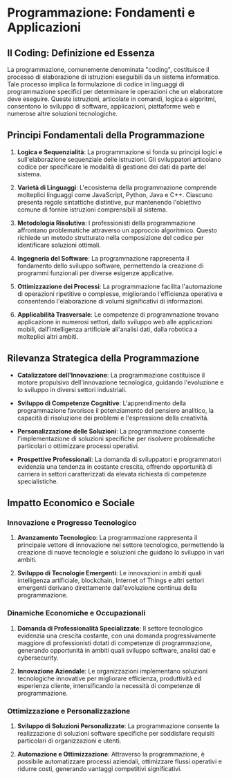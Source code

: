# Programmazione: Fondamenti e Applicazioni

## Il Coding: Definizione ed Essenza

La programmazione, comunemente denominata "coding", costituisce il processo di elaborazione di istruzioni eseguibili da un sistema informatico. Tale processo implica la formulazione di codice in linguaggi di programmazione specifici per determinare le operazioni che un elaboratore deve eseguire. Queste istruzioni, articolate in comandi, logica e algoritmi, consentono lo sviluppo di software, applicazioni, piattaforme web e numerose altre soluzioni tecnologiche.

## Principi Fondamentali della Programmazione

1. **Logica e Sequenzialità**: La programmazione si fonda su principi logici e sull'elaborazione sequenziale delle istruzioni. Gli sviluppatori articolano codice per specificare le modalità di gestione dei dati da parte del sistema.

2. **Varietà di Linguaggi**: L'ecosistema della programmazione comprende molteplici linguaggi come JavaScript, Python, Java e C++. Ciascuno presenta regole sintattiche distintive, pur mantenendo l'obiettivo comune di fornire istruzioni comprensibili al sistema.

3. **Metodologia Risolutiva**: I professionisti della programmazione affrontano problematiche attraverso un approccio algoritmico. Questo richiede un metodo strutturato nella composizione del codice per identificare soluzioni ottimali.

4. **Ingegneria del Software**: La programmazione rappresenta il fondamento dello sviluppo software, permettendo la creazione di programmi funzionali per diverse esigenze applicative.

5. **Ottimizzazione dei Processi**: La programmazione facilita l'automazione di operazioni ripetitive o complesse, migliorando l'efficienza operativa e consentendo l'elaborazione di volumi significativi di informazioni.

6. **Applicabilità Trasversale**: Le competenze di programmazione trovano applicazione in numerosi settori, dallo sviluppo web alle applicazioni mobili, dall'intelligenza artificiale all'analisi dati, dalla robotica a molteplici altri ambiti.

## Rilevanza Strategica della Programmazione

- **Catalizzatore dell'Innovazione**: La programmazione costituisce il motore propulsivo dell'innovazione tecnologica, guidando l'evoluzione e lo sviluppo in diversi settori industriali.

- **Sviluppo di Competenze Cognitive**: L'apprendimento della programmazione favorisce il potenziamento del pensiero analitico, la capacità di risoluzione dei problemi e l'espressione della creatività.

- **Personalizzazione delle Soluzioni**: La programmazione consente l'implementazione di soluzioni specifiche per risolvere problematiche particolari o ottimizzare processi operativi.

- **Prospettive Professionali**: La domanda di sviluppatori e programmatori evidenzia una tendenza in costante crescita, offrendo opportunità di carriera in settori caratterizzati da elevata richiesta di competenze specialistiche.

## Impatto Economico e Sociale

### Innovazione e Progresso Tecnologico

1. **Avanzamento Tecnologico**: La programmazione rappresenta il principale vettore di innovazione nel settore tecnologico, permettendo la creazione di nuove tecnologie e soluzioni che guidano lo sviluppo in vari ambiti.

2. **Sviluppo di Tecnologie Emergenti**: Le innovazioni in ambiti quali intelligenza artificiale, blockchain, Internet of Things e altri settori emergenti derivano direttamente dall'evoluzione continua della programmazione.

### Dinamiche Economiche e Occupazionali

1. **Domanda di Professionalità Specializzate**: Il settore tecnologico evidenzia una crescita costante, con una domanda progressivamente maggiore di professionisti dotati di competenze di programmazione, generando opportunità in ambiti quali sviluppo software, analisi dati e cybersecurity.

2. **Innovazione Aziendale**: Le organizzazioni implementano soluzioni tecnologiche innovative per migliorare efficienza, produttività ed esperienza cliente, intensificando la necessità di competenze di programmazione.

### Ottimizzazione e Personalizzazione

1. **Sviluppo di Soluzioni Personalizzate**: La programmazione consente la realizzazione di soluzioni software specifiche per soddisfare requisiti particolari di organizzazioni e utenti.

2. **Automazione e Ottimizzazione**: Attraverso la programmazione, è possibile automatizzare processi aziendali, ottimizzare flussi operativi e ridurre costi, generando vantaggi competitivi significativi.
